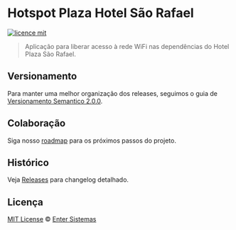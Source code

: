 # Hotspot Plaza Hotel São Rafael

[![licence mit](https://img.shields.io/badge/licence-MIT-blue.svg)](https://github.com/**/**/blob/master/LICENSE.md)

> Aplicação para liberar acesso à rede WiFi nas dependências do Hotel Plaza São Rafael.

## Versionamento

Para manter uma melhor organização dos releases, seguimos o guia de [Versionamento Semantico 2.0.0](http://semver.org/).

## Colaboração
Siga nosso [roadmap](https://github.com/**/**/issues/1) para os próximos passos do projeto.

## Histórico
Veja [Releases](https://github.com/afonsopacifer/open-source-boilerplate/releases) para changelog detalhado.

## Licença
[MIT License](https://github.com/**/**/blob/master/LICENSE.md) © [Enter Sistemas](http://www.entersistemas.com.br/)
